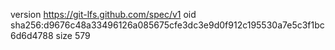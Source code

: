 version https://git-lfs.github.com/spec/v1
oid sha256:d9676c48a33496126a085675cfe3dc3e9d0f912c195530a7e5c3f1bc6d6d4788
size 579
